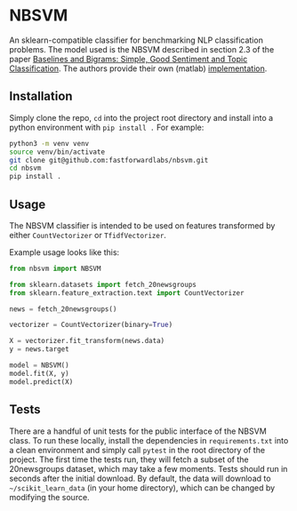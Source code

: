 # NBSVM

An sklearn-compatible classifier for benchmarking NLP classification problems.
The model used is the NBSVM described in section 2.3 of the paper
[Baselines and Bigrams: Simple, Good Sentiment and Topic Classification](https://nlp.stanford.edu/pubs/sidaw12_simple_sentiment.pdf). The authors provide their own (matlab) [implementation](https://github.com/sidaw/nbsvm).

## Installation

Simply clone the repo, `cd` into the project root directory and install into a python environment with `pip install .`
For example:

```bash
python3 -m venv venv
source venv/bin/activate
git clone git@github.com:fastforwardlabs/nbsvm.git
cd nbsvm
pip install .
```

## Usage

The NBSVM classifier is intended to be used on features transformed by either `CountVectorizer` or `TfidfVectorizer`.

Example usage looks like this:

```python
from nbsvm import NBSVM

from sklearn.datasets import fetch_20newsgroups
from sklearn.feature_extraction.text import CountVectorizer

news = fetch_20newsgroups()

vectorizer = CountVectorizer(binary=True)

X = vectorizer.fit_transform(news.data)
y = news.target

model = NBSVM()
model.fit(X, y)
model.predict(X)
```

## Tests

There are a handful of unit tests for the public interface of the NBSVM class.
To run these locally, install the dependencies in `requirements.txt` into a clean environment and simply call `pytest` in the root directory of the project.
The first time the tests run, they will fetch a subset of the 20newsgroups dataset, which may take a few moments.
Tests should run in seconds after the initial download.
By default, the data will download to `~/scikit_learn_data` (in your home directory), which can be changed by modifying the source.